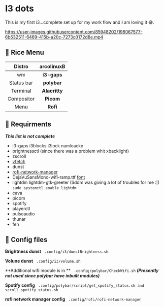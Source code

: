 # I3 dots

This is my first i3...complete set up for my work flow and I am loving it :grin:.

https://user-images.githubusercontent.com/85948202/198067577-6b532511-6469-415b-a20c-7273c0172d8e.mp4


## :rabbit: Rice Menu
| **Distro**   | **arcolinuxB**|
|:------------:|:-------------:|
| wm 		   | **i3-gaps**   |
| Status bar   | **polybar**   |
| Terminal     | **Alacritty** | 
| Compositor   | **Picom**     |
| Menu         | **Rofi**	   |

## :cookie: Requirments 
***This list is not complete***
- i3-gaps i3blocks i3lock numloackx
- brightnessctl (since there was a problem whit xbacklight)
- zscroll
- [vfetch](https://github.com/Lorago/vfetch)
- dunst
- [rofi-network-manager](https://github.com/P3rf/rofi-network-manager#requirements)
- DejaVuSansMono-wifi-ramp.ttf [font](https://github.com/isaif/polybar-wifi-ramp-icons)
- lightdm lightdm-gtk-greeter (Sddm was giving a lot of troubles for me :|)
  `` sudo systemctl enable lightdm ``
- cava 
- picom
- spotify
- playerctl
- pulseaudio
- thunar
- feh 


## :orange_book: Config files

**Brightness dunst** 
`` .config/i3/dunstBrightness.sh``

**Volune dunst**
`` .config/i3/volume.sh``

**Additional wifi module is in **
`` .config/polybar/CheckWifi.sh`` ***(Presently not used since polybar have inbuilt modules)***

**Spotify config**
`` .config/polybar/script/get_spotify_status.sh and scroll_spotify_status.sh``

**rofi network manager config**
`` .config/rofi/rofi-network-manager``

